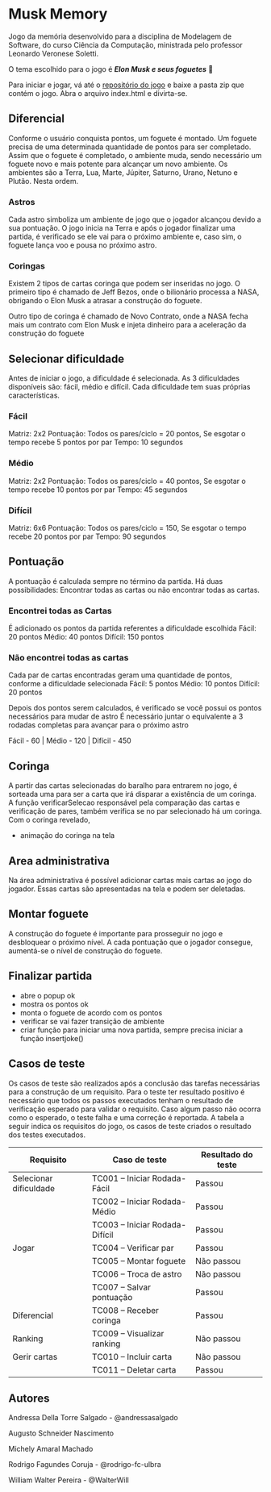 # Musk Memory

Jogo da memória desenvolvido para a disciplina de Modelagem de Software, do curso Ciência da Computação, ministrada pelo professor Leonardo Veronese Soletti.

O tema escolhido para o jogo é _**Elon Musk e seus foguetes**_ 🚀

Para iniciar e jogar, vá até o [repositório do jogo](https://github.com/WalterWill/MuskMemory) e baixe a pasta zip que contém o jogo. Abra o arquivo index.html e divirta-se.
 
## Diferencial

Conforme o usuário conquista pontos, um foguete é montado. Um foguete precisa de uma determinada quantidade de pontos para ser completado.
Assim que o foguete é completado, o ambiente muda, sendo necessário um foguete novo e mais potente para alcançar um novo ambiente. Os ambientes são a Terra, Lua, Marte, Júpiter, Saturno, Urano, Netuno e Plutão. Nesta ordem.

### Astros
Cada astro simboliza um ambiente de jogo que o jogador alcançou devido a sua pontuação. 
O jogo inicia na Terra e após o jogador finalizar uma partida, é verificado se ele vai para o próximo ambiente e, caso sim, o foguete lança voo e pousa no próximo astro.

### Coringas

Existem 2 tipos de cartas coringa que podem ser inseridas no jogo. O primeiro tipo é chamado de Jeff Bezos, onde o bilionário processa a NASA, obrigando o Elon Musk a atrasar a construção do foguete.

Outro tipo de coringa é chamado de Novo Contrato, onde a NASA fecha mais um contrato com Elon Musk e injeta dinheiro para a aceleração da construção do foguete

## Selecionar dificuldade
Antes de iniciar o jogo, a dificuldade é selecionada. As 3 dificuldades disponíveis são: fácil, médio e difícil. Cada dificuldade tem suas próprias características.

### Fácil

Matriz: 2x2
Pontuação: Todos os pares/ciclo = 20 pontos, Se esgotar o tempo recebe 5 pontos por par
Tempo: 10 segundos

### Médio

Matriz: 2x2
Pontuação: Todos os pares/ciclo = 40 pontos,  Se esgotar o tempo recebe 10 pontos por par
Tempo: 45 segundos

### Difícil

Matriz: 6x6
Pontuação: Todos os pares/ciclo = 150, Se esgotar o tempo recebe 20 pontos por par
Tempo: 90 segundos

## Pontuação
A pontuação é calculada sempre no término da partida.
Há duas possibilidades: Encontrar todas as cartas ou não encontrar todas as cartas.

### Encontrei todas as Cartas
É adicionado os pontos da partida referentes a dificuldade escolhida
Fácil: 20 pontos
Médio: 40 pontos
Difícil: 150 pontos

### Não encontrei todas as cartas
Cada par de cartas encontradas geram uma quantidade de pontos, conforme a dificuldade selecionada
Fácil: 5 pontos
Médio: 10 pontos
Difícil: 20 pontos

Depois dos pontos serem calculados, é verificado se você possui os pontos necessários para mudar de astro
É necessário juntar o equivalente a 3 rodadas completas para avançar para o próximo astro

Fácil - 60 | Médio - 120 | Difícil - 450


## Coringa
A partir das cartas selecionadas do baralho para entrarem no jogo, é sorteada uma para ser a carta que irá disparar a existência de um coringa.
A função verificarSelecao responsável pela comparação das cartas e verificação de pares, também verifica se no par selecionado há um coringa.
Com o coringa revelado, 
- animação do coringa na tela

## Area administrativa
Na área administrativa é possível adicionar cartas mais cartas ao jogo do jogador. 
Essas cartas são apresentadas na tela e podem ser deletadas.


## Montar foguete
A construção do foguete é importante para prosseguir no jogo e desbloquear o próximo nível. A cada pontuação que o jogador consegue, aumentá-se o nível de construção do foguete.

## Finalizar partida
- abre o popup ok
- mostra os pontos ok
- monta o foguete de acordo com os pontos
- verificar se vai fazer transição de ambiente
- criar função para iniciar uma nova partida, sempre precisa iniciar a função insertjoke()

## Casos de teste
Os casos de teste são realizados após a conclusão das tarefas necessárias para a construção de um requisito.
Para o teste ter resultado positivo é necessário que todos os passos executados tenham o resultado de verificação esperado para validar o requisito.
Caso algum passo não ocorra como o esperado, o teste falha e uma correção é reportada.
A tabela a seguir indica os requisitos do jogo, os casos de teste criados o resultado dos testes executados.

| Requisito              | Caso de teste                   | Resultado do teste |
|------------------------|---------------------------------|--------------------|
| Selecionar dificuldade | TC001 – Iniciar Rodada- Fácil   | Passou             |
|                        | TC002 – Iniciar Rodada- Médio   | Passou             |
|                        | TC003 – Iniciar Rodada- Difícil | Passou             |
| Jogar                  | TC004 – Verificar par           | Passou             |
|                        | TC005 – Montar foguete          | Não passou         |
|                        | TC006 – Troca de astro          | Não passou         |
|                        | TC007 – Salvar pontuação        | Passou             |
| Diferencial            | TC008 – Receber coringa         | Passou             |
| Ranking                | TC009 – Visualizar ranking      | Não passou         |
| Gerir cartas           | TC010 – Incluir carta           | Não passou         |
|                        | TC011 – Deletar carta           | Passou             |

## Autores
Andressa Della Torre Salgado - @andressasalgado

Augusto Schneider Nascimento

Michely Amaral Machado

Rodrigo Fagundes Coruja - @rodrigo-fc-ulbra

William Walter Pereira - @WalterWill